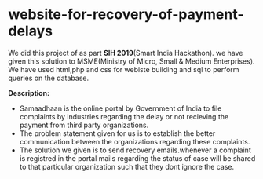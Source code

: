 # website-for-recovery-of-payment-delays
We did  this project of as part **SIH 2019**(Smart India Hackathon). we have given this solution to MSME(Ministry of Micro, Small & Medium Enterprises). We have used html,php and css for webiste building and sql to perform queries on the database.

**Description:**
* Samaadhaan is the online portal by Government of India to file complaints by industries regarding the delay or not recieving the payment from third party organizations.
* The problem statement given for us is to establish the better communication between the organizations regarding these complaints.
* The solution we given is to send recovery emails.whenever a complaint is registred in the portal mails regarding the status of case will be shared to that particular    organization such that they dont ignore the case.

